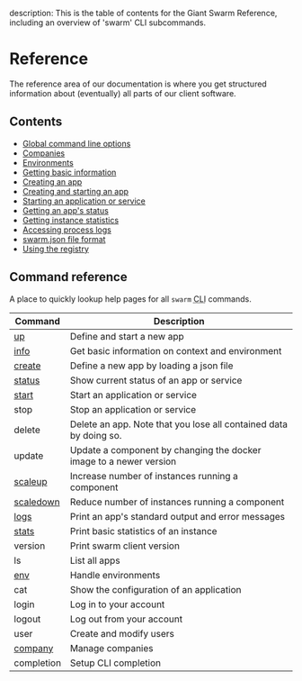 description: This is the table of contents for the Giant Swarm Reference, including an overview of 'swarm' CLI subcommands.

# Reference

The reference area of our documentation is where you get structured information about (eventually) all parts of our client software.

## Contents

 * [Global command line options](global-options/)
 * [Companies](companies/)
 * [Environments](env/)
 * [Getting basic information](info/)
 * [Creating an app](create/)
 * [Creating and starting an app](up/)
 * [Starting an application or service](start/)
 * [Getting an app's status](status/)
 * [Getting instance statistics](stats/)
 * [Accessing process logs](logs/)
 * [swarm.json file format](swarm-json/)
 * [Using the registry](registry/)


## Command reference

A place to quickly lookup help pages for all `swarm` <abbr title="command line interface">CLI</abbr> commands.

Command                 | Description
----------------------- | -------------------------------
[up](up/)               | Define and start a new app
[info](info/)           | Get basic information on context and environment
[create](create/)       | Define a new app by loading a json file
[status](status/)       | Show current status of an app or service
[start](start/)         | Start an application or service
stop                    | Stop an application or service
delete                  | Delete an app. Note that you lose all contained data by doing so.
update                  | Update a component by changing the docker image to a newer version
[scaleup](scaleup/)     | Increase number of instances running a component
[scaledown](scaledown/) | Reduce number of instances running a component
[logs](logs/)           | Print an app's standard output and error messages
[stats](stats/)         | Print basic statistics of an instance
version                 | Print swarm client version
ls                      | List all apps
[env](env/)             | Handle environments
cat                     | Show the configuration of an application
login                   | Log in to your account
logout                  | Log out from your account
user                    | Create and modify users
[company](companies/)   | Manage companies
completion              | Setup CLI completion
